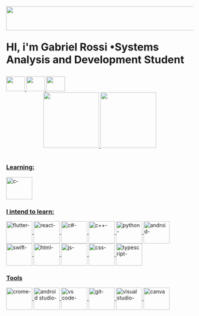 <h1>
   <img height="65" width="830" src="https://cdn.discordapp.com/attachments/819226289789075497/977696123865161798/github2222.png" />
  
  HI, i'm Gabriel Rossi   •Systems Analysis and Development Student
</h1>
 <!-- -->
 <!-- align="center" -->
  <div> 
  <a href="https://www.facebook.com/gabriel.desouzarossi.9">
  <img height="40" width="50" src="https://cdn.jsdelivr.net/gh/devicons/devicon/icons/facebook/facebook-original.svg"/>
 
   <a href="https://www.linkedin.com/in/gabriel-s-rossi-4263681a3/">
  <img height="40" width="50" src="https://cdn.jsdelivr.net/gh/devicons/devicon/icons/linkedin/linkedin-original.svg" />
      
  <a href="https://twitter.com/gabriel_r123456">
  <img height="40" width="50" src="https://cdn.jsdelivr.net/gh/devicons/devicon/icons/twitter/twitter-original.svg" />

<div align="center" >
<a href="https://github.com/GabrielRossi-gr">
  <!--          normal-> height="180em"                  -->
<img height="150em"  src="https://github-readme-stats.vercel.app/api?username=GabrielRossi-gr&show_icons=true&theme=dracula&include_all_commits=true&count_private=false"/>
<img height="150em" src="https://github-readme-stats.vercel.app/api/top-langs/?username=GabrielRossi-gr&layout=compact&langs_count=7&theme=dracula"/>
</div>
  
 
  
  <h1>
  </h1>
 </div>
 <div>
  <h3> Learning:  </h3>
 <img align="center" alt="c-"  height="60" width="70" src="https://cdn.jsdelivr.net/gh/devicons/devicon/icons/c/c-original.svg">
  <h3> I intend to learn: </h3>
  <img align="center" alt="flutter-"   height="60" width="70" src="https://cdn.jsdelivr.net/gh/devicons/devicon/icons/flutter/flutter-original.svg">
  <img align="center" alt="react-"   height="60" width="70" src="https://cdn.jsdelivr.net/gh/devicons/devicon/icons/react/react-original.svg">
  <img align="center" alt="c#-"   height="60" width="70" src="https://cdn.jsdelivr.net/gh/devicons/devicon/icons/csharp/csharp-original.svg">
  <img align="center" alt="c++-"   height="60" width="70" src="https://cdn.jsdelivr.net/gh/devicons/devicon/icons/cplusplus/cplusplus-original.svg">
  <img align="center" alt="python-"  height="60" width="70" src="https://cdn.jsdelivr.net/gh/devicons/devicon/icons/python/python-original.svg">   
  <img align="center" alt="android-"   height="60" width="70" src="https://cdn.jsdelivr.net/gh/devicons/devicon/icons/android/android-original.svg" />
   <img align="center" alt="swift-"   height="60" width="70" src="https://cdn.jsdelivr.net/gh/devicons/devicon/icons/swift/swift-original.svg" /> 
  <img align="center" alt="html-"   height="60" width="70" src="https://cdn.jsdelivr.net/gh/devicons/devicon/icons/html5/html5-original.svg" />
  <img align="center" alt="js-"   height="60" width="70"  src="https://cdn.jsdelivr.net/gh/devicons/devicon/icons/javascript/javascript-original.svg" />
    <img align="center" alt="css-"   height="60" width="70" src="https://cdn.jsdelivr.net/gh/devicons/devicon/icons/css3/css3-original.svg" />
    <img align="center" alt="typescript-"   height="60" width="70"  src="https://cdn.jsdelivr.net/gh/devicons/devicon/icons/typescript/typescript-original.svg" />
 
  <h3> Tools </h3>
  <img align="center" alt="crome-"   height="60" width="70"  src="https://cdn.jsdelivr.net/gh/devicons/devicon/icons/chrome/chrome-original.svg" />
  <img align="center" alt="android studio-"   height="60" width="70"  src="https://cdn.jsdelivr.net/gh/devicons/devicon/icons/androidstudio/androidstudio-original.svg" />
  <img align="center" alt="vs code-"   height="60" width="70"   src="https://cdn.jsdelivr.net/gh/devicons/devicon/icons/vscode/vscode-original.svg" />
  <img align="center" alt="git-"   height="60" width="70"  src="https://cdn.jsdelivr.net/gh/devicons/devicon/icons/git/git-original.svg" />
 
  <img align="center" alt="visual studio-"   height="60" width="70"    src="https://cdn.jsdelivr.net/gh/devicons/devicon/icons/visualstudio/visualstudio-plain.svg"  />
 <img align="center" alt="canva "   height="60" width="70"    src="https://cdn.jsdelivr.net/gh/devicons/devicon/icons/canva/canva-original.svg"  />
 
    
  
 </div>



  
